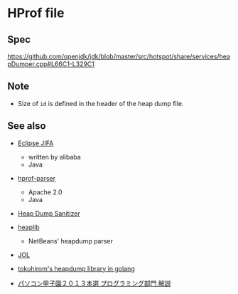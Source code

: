 # HProf file

## Spec

https://github.com/openjdk/jdk/blob/master/src/hotspot/share/services/heapDumper.cpp#L66C1-L329C1

## Note

- Size of `id` is defined in the header of the heap dump file.

## See also

* [Eclipse JIFA](https://github.com/eclipse/jifa)
    * written by alibaba
    * Java
* [hprof-parser](https://github.com/eaftan/hprof-parser)
    * Apache 2.0
    * Java
* [Heap Dump Sanitizer](https://github.com/paypal/heap-dump-tool)
* [heaplib](https://github.com/aragozin/heaplib)
    * NetBeans' heapdump parser


* [JOL](https://github.com/openjdk/jol)
* [tokuhirom's heapdump library in golang](https://github.com/tokuhirom/heapdump)

* [パソコン甲子園２０１３本選 プログラミング部門 解説](https://pckoshien.u-aizu.ac.jp/files/editorial2013_final.pdf)
